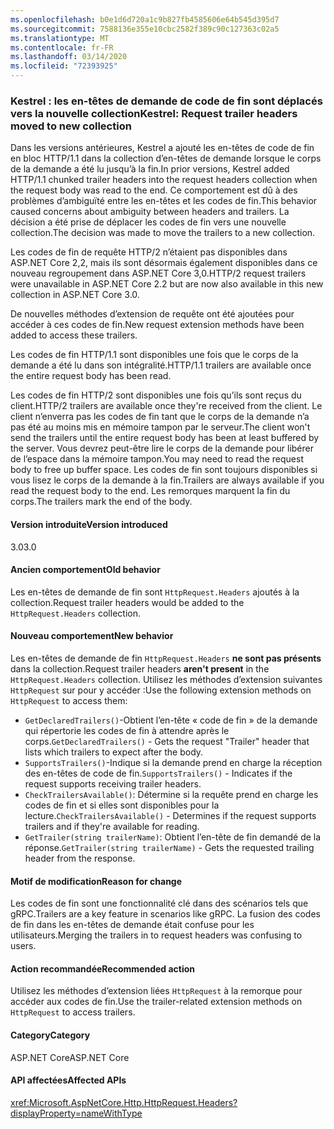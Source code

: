 ```yaml
---
ms.openlocfilehash: b0e1d6d720a1c9b827fb4585606e64b545d395d7
ms.sourcegitcommit: 7588136e355e10cbc2582f389c90c127363c02a5
ms.translationtype: MT
ms.contentlocale: fr-FR
ms.lasthandoff: 03/14/2020
ms.locfileid: "72393925"
---
```

### <a name="kestrel-request-trailer-headers-moved-to-new-collection"></a><span data-ttu-id="95042-101">Kestrel : les en-têtes de demande de code de fin sont déplacés vers la nouvelle collection</span><span class="sxs-lookup"><span data-stu-id="95042-101">Kestrel: Request trailer headers moved to new collection</span></span>

<span data-ttu-id="95042-102">Dans les versions antérieures, Kestrel a ajouté les en-têtes de code de fin en bloc HTTP/1.1 dans la collection d’en-têtes de demande lorsque le corps de la demande a été lu jusqu’à la fin.</span><span class="sxs-lookup"><span data-stu-id="95042-102">In prior versions, Kestrel added HTTP/1.1 chunked trailer headers into the request headers collection when the request body was read to the end.</span></span> <span data-ttu-id="95042-103">Ce comportement est dû à des problèmes d’ambiguïté entre les en-têtes et les codes de fin.</span><span class="sxs-lookup"><span data-stu-id="95042-103">This behavior caused concerns about ambiguity between headers and trailers.</span></span> <span data-ttu-id="95042-104">La décision a été prise de déplacer les codes de fin vers une nouvelle collection.</span><span class="sxs-lookup"><span data-stu-id="95042-104">The decision was made to move the trailers to a new collection.</span></span>

<span data-ttu-id="95042-105">Les codes de fin de requête HTTP/2 n’étaient pas disponibles dans ASP.NET Core 2,2, mais ils sont désormais également disponibles dans ce nouveau regroupement dans ASP.NET Core 3,0.</span><span class="sxs-lookup"><span data-stu-id="95042-105">HTTP/2 request trailers were unavailable in ASP.NET Core 2.2 but are now also available in this new collection in ASP.NET Core 3.0.</span></span>

<span data-ttu-id="95042-106">De nouvelles méthodes d’extension de requête ont été ajoutées pour accéder à ces codes de fin.</span><span class="sxs-lookup"><span data-stu-id="95042-106">New request extension methods have been added to access these trailers.</span></span>

<span data-ttu-id="95042-107">Les codes de fin HTTP/1.1 sont disponibles une fois que le corps de la demande a été lu dans son intégralité.</span><span class="sxs-lookup"><span data-stu-id="95042-107">HTTP/1.1 trailers are available once the entire request body has been read.</span></span>

<span data-ttu-id="95042-108">Les codes de fin HTTP/2 sont disponibles une fois qu’ils sont reçus du client.</span><span class="sxs-lookup"><span data-stu-id="95042-108">HTTP/2 trailers are available once they're received from the client.</span></span> <span data-ttu-id="95042-109">Le client n’enverra pas les codes de fin tant que le corps de la demande n’a pas été au moins mis en mémoire tampon par le serveur.</span><span class="sxs-lookup"><span data-stu-id="95042-109">The client won't send the trailers until the entire request body has been at least buffered by the server.</span></span> <span data-ttu-id="95042-110">Vous devrez peut-être lire le corps de la demande pour libérer de l’espace dans la mémoire tampon.</span><span class="sxs-lookup"><span data-stu-id="95042-110">You may need to read the request body to free up buffer space.</span></span> <span data-ttu-id="95042-111">Les codes de fin sont toujours disponibles si vous lisez le corps de la demande à la fin.</span><span class="sxs-lookup"><span data-stu-id="95042-111">Trailers are always available if you read the request body to the end.</span></span> <span data-ttu-id="95042-112">Les remorques marquent la fin du corps.</span><span class="sxs-lookup"><span data-stu-id="95042-112">The trailers mark the end of the body.</span></span>

#### <a name="version-introduced"></a><span data-ttu-id="95042-113">Version introduite</span><span class="sxs-lookup"><span data-stu-id="95042-113">Version introduced</span></span>

<span data-ttu-id="95042-114">3.0</span><span class="sxs-lookup"><span data-stu-id="95042-114">3.0</span></span>

#### <a name="old-behavior"></a><span data-ttu-id="95042-115">Ancien comportement</span><span class="sxs-lookup"><span data-stu-id="95042-115">Old behavior</span></span>

<span data-ttu-id="95042-116">Les en-têtes de demande de fin sont `HttpRequest.Headers` ajoutés à la collection.</span><span class="sxs-lookup"><span data-stu-id="95042-116">Request trailer headers would be added to the `HttpRequest.Headers` collection.</span></span>

#### <a name="new-behavior"></a><span data-ttu-id="95042-117">Nouveau comportement</span><span class="sxs-lookup"><span data-stu-id="95042-117">New behavior</span></span>

<span data-ttu-id="95042-118">Les en-têtes de demande de fin `HttpRequest.Headers` **ne sont pas présents** dans la collection.</span><span class="sxs-lookup"><span data-stu-id="95042-118">Request trailer headers **aren't present** in the `HttpRequest.Headers` collection.</span></span> <span data-ttu-id="95042-119">Utilisez les méthodes d’extension suivantes `HttpRequest` sur pour y accéder :</span><span class="sxs-lookup"><span data-stu-id="95042-119">Use the following extension methods on `HttpRequest` to access them:</span></span>

- <span data-ttu-id="95042-120">`GetDeclaredTrailers()`-Obtient l’en-tête « code de fin » de la demande qui répertorie les codes de fin à attendre après le corps.</span><span class="sxs-lookup"><span data-stu-id="95042-120">`GetDeclaredTrailers()` - Gets the request "Trailer" header that lists which trailers to expect after the body.</span></span>
- <span data-ttu-id="95042-121">`SupportsTrailers()`-Indique si la demande prend en charge la réception des en-têtes de code de fin.</span><span class="sxs-lookup"><span data-stu-id="95042-121">`SupportsTrailers()` - Indicates if the request supports receiving trailer headers.</span></span>
- <span data-ttu-id="95042-122">`CheckTrailersAvailable()`: Détermine si la requête prend en charge les codes de fin et si elles sont disponibles pour la lecture.</span><span class="sxs-lookup"><span data-stu-id="95042-122">`CheckTrailersAvailable()` - Determines if the request supports trailers and if they're available for reading.</span></span>
- <span data-ttu-id="95042-123">`GetTrailer(string trailerName)`: Obtient l’en-tête de fin demandé de la réponse.</span><span class="sxs-lookup"><span data-stu-id="95042-123">`GetTrailer(string trailerName)` - Gets the requested trailing header from the response.</span></span>

#### <a name="reason-for-change"></a><span data-ttu-id="95042-124">Motif de modification</span><span class="sxs-lookup"><span data-stu-id="95042-124">Reason for change</span></span>

<span data-ttu-id="95042-125">Les codes de fin sont une fonctionnalité clé dans des scénarios tels que gRPC.</span><span class="sxs-lookup"><span data-stu-id="95042-125">Trailers are a key feature in scenarios like gRPC.</span></span> <span data-ttu-id="95042-126">La fusion des codes de fin dans les en-têtes de demande était confuse pour les utilisateurs.</span><span class="sxs-lookup"><span data-stu-id="95042-126">Merging the trailers in to request headers was confusing to users.</span></span>

#### <a name="recommended-action"></a><span data-ttu-id="95042-127">Action recommandée</span><span class="sxs-lookup"><span data-stu-id="95042-127">Recommended action</span></span>

<span data-ttu-id="95042-128">Utilisez les méthodes d’extension liées `HttpRequest` à la remorque pour accéder aux codes de fin.</span><span class="sxs-lookup"><span data-stu-id="95042-128">Use the trailer-related extension methods on `HttpRequest` to access trailers.</span></span>

#### <a name="category"></a><span data-ttu-id="95042-129">Category</span><span class="sxs-lookup"><span data-stu-id="95042-129">Category</span></span>

<span data-ttu-id="95042-130">ASP.NET Core</span><span class="sxs-lookup"><span data-stu-id="95042-130">ASP.NET Core</span></span>

#### <a name="affected-apis"></a><span data-ttu-id="95042-131">API affectées</span><span class="sxs-lookup"><span data-stu-id="95042-131">Affected APIs</span></span>

<xref:Microsoft.AspNetCore.Http.HttpRequest.Headers?displayProperty=nameWithType>

<!--

#### Affected APIs

`P:Microsoft.AspNetCore.Http.HttpRequest.Headers`

-->
